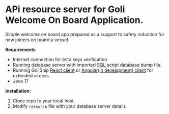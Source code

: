 # APi resource server for Goli Welcome On Board Application.

Simple welcome on board app prepared as a support to safety induction for new joiners on board a vessel. 

**Requirements**
- Internet connection for `OKTA` keys verification
- Running database server with imported [SQL](https://github.com/devgitt82/GoliShip-SQL) script database dump file.
- Running GoliShip [React client]() or [Angular(in development) client]() for extended access.
- Java 17

**Installation:**

1. Clone repo to your local host.
2. Modify `resource` file with your database server details

